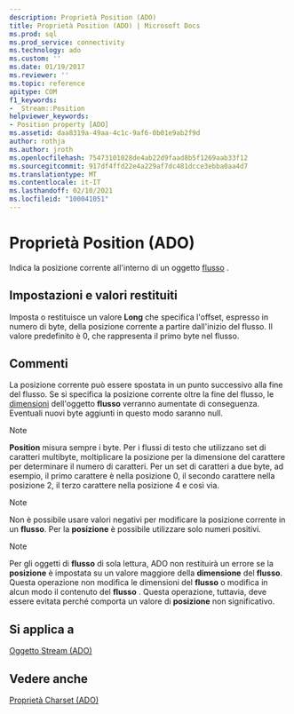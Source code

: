 ```yaml
---
description: Proprietà Position (ADO)
title: Proprietà Position (ADO) | Microsoft Docs
ms.prod: sql
ms.prod_service: connectivity
ms.technology: ado
ms.custom: ''
ms.date: 01/19/2017
ms.reviewer: ''
ms.topic: reference
apitype: COM
f1_keywords:
- _Stream::Position
helpviewer_keywords:
- Position property [ADO]
ms.assetid: daa8319a-49aa-4c1c-9af6-0b01e9ab2f9d
author: rothja
ms.author: jroth
ms.openlocfilehash: 75473101028de4ab22d9faad8b5f1269aab33f12
ms.sourcegitcommit: 917df4ffd22e4a229af7dc481dcce3ebba0aa4d7
ms.translationtype: MT
ms.contentlocale: it-IT
ms.lasthandoff: 02/10/2021
ms.locfileid: "100041051"
---
```

# <a name="position-property-ado"></a>Proprietà Position (ADO)
Indica la posizione corrente all'interno di un oggetto [flusso](./stream-object-ado.md) .  
  
## <a name="settings-and-return-values"></a>Impostazioni e valori restituiti  
 Imposta o restituisce un valore **Long** che specifica l'offset, espresso in numero di byte, della posizione corrente a partire dall'inizio del flusso. Il valore predefinito è 0, che rappresenta il primo byte nel flusso.  
  
## <a name="remarks"></a>Commenti  
 La posizione corrente può essere spostata in un punto successivo alla fine del flusso. Se si specifica la posizione corrente oltre la fine del flusso, le [dimensioni](./size-property-ado-stream.md) dell'oggetto **flusso** verranno aumentate di conseguenza. Eventuali nuovi byte aggiunti in questo modo saranno null.  
  
> [!NOTE]
>  **Position** misura sempre i byte. Per i flussi di testo che utilizzano set di caratteri multibyte, moltiplicare la posizione per la dimensione del carattere per determinare il numero di caratteri. Per un set di caratteri a due byte, ad esempio, il primo carattere è nella posizione 0, il secondo carattere nella posizione 2, il terzo carattere nella posizione 4 e così via.  
  
> [!NOTE]
>  Non è possibile usare valori negativi per modificare la posizione corrente in un **flusso**. Per la **posizione** è possibile utilizzare solo numeri positivi.  
  
> [!NOTE]
>  Per gli oggetti di **flusso** di sola lettura, ADO non restituirà un errore se la **posizione** è impostata su un valore maggiore della **dimensione** del **flusso**. Questa operazione non modifica le dimensioni del **flusso** o modifica in alcun modo il contenuto del **flusso** . Questa operazione, tuttavia, deve essere evitata perché comporta un valore di **posizione** non significativo.  
  
## <a name="applies-to"></a>Si applica a  
 [Oggetto Stream (ADO)](./stream-object-ado.md)  
  
## <a name="see-also"></a>Vedere anche  
 [Proprietà Charset (ADO)](./charset-property-ado.md)